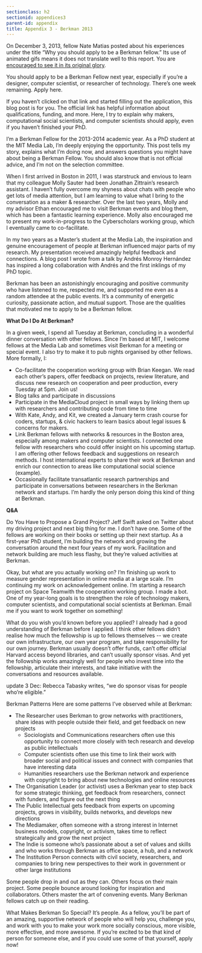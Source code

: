 ```yaml
---
sectionclass: h2
sectionid: appendices3
parent-id: appendix
title: Appendix 3 - Berkman 2013
---
```


On December 3, 2013, fellow Nate Matias posted about his experiences under the title “Why you should apply to be a Berkman fellow.” Its use of animated gifs means it does not translate well to this report. You are [encouraged to see it in its original glory](https://civic.mit.edu/blog/natematias/why-you-should-apply-to-be-a-berkman-fellow).

You should apply to be a Berkman Fellow next year, especially if you’re a designer, computer scientist, or researcher of technology. There’s one week remaining. Apply here.

If you haven’t clicked on that link and started filling out the application, this blog post is for you. The official link has helpful information about qualifications, funding, and more. Here, I try to explain why makers, computational social scientists, and computer scientists should apply, even if you haven’t finished your PhD.

I’m a Berkman Fellow for the 2013-2014 academic year. As a PhD student at the MIT Media Lab, I’m deeply enjoying the opportunity. This post tells my story, explains what I’m doing now, and answers questions you might have about being a Berkman Fellow. You should also know that is not official advice, and I’m not on the selection committee.

When I first arrived in Boston in 2011, I was starstruck and envious to learn that my colleague Molly Sauter had been Jonathan Zittrain’s research assistant. I haven’t fully overcome my shyness about chats with people who get lots of media attention, but I am learning to value what I bring to the conversation as a maker & researcher. Over the last two years, Molly and my advisor Ethan encouraged me to visit Berkman events and blog them, which has been a fantastic learning experience. Molly also encouraged me to present my work-in-progress to the Cyberscholars working group, which I eventually came to co-facilitate.

In my two years as a Master’s student at the Media Lab, the inspiration and genuine encouragement of people at Berkman influenced major parts of my research. My presentation received amazingly helpful feedback and connections. A blog post I wrote from a talk by Andrés Monroy Hernández has inspired a long collaboration with Andrés and the first inklings of my PhD topic.

Berkman has been an astonishingly encouraging and positive community who have listened to me, respected me, and supported me even as a random attendee at the public events. It’s a community of energetic curiosity, passionate action, and mutual support. Those are the qualities that motivated me to apply to be a Berkman fellow.

**What Do I Do At Berkman?**

In a given week, I spend all Tuesday at Berkman, concluding in a wonderful dinner conversation with other fellows. Since I’m based at MIT, I welcome fellows at the Media Lab and sometimes visit Berkman for a meeting or special event. I also try to make it to pub nights organised by other fellows. More formally, I:

- Co-facilitate the cooperation working group with Brian Keegan. We read each other’s papers, offer feedback on projects, review literature, and discuss new research on cooperation and peer production, every Tuesday at 5pm. Join us!
- Blog talks and participate in discussions
- Participate in the MediaCloud project in small ways by linking them up with researchers and contributing code from time to time
- With Kate, Andy, and Kit, we created a January term crash course for coders, startups, & civic hackers to learn basics about legal issues & concerns for makers.
- Link Berkman fellows with networks & resources in the Boston area, especially among makers and computer scientists. I connected one fellow with researchers who could offer insight on his upcoming startup. I am offering other fellows feedback and suggestions on research methods. I host international experts to share their work at Berkman and enrich our connection to areas like computational social science (example).
- Occasionally facilitate transatlantic research partnerships and participate in conversations between researchers in the Berkman network and startups. I’m hardly the only person doing this kind of thing at Berkman.

**Q&A**

Do You Have to Propose a Grand Project?
Jeff Swift asked on Twitter about my driving project and next big thing for me. I don’t have one. Some of the fellows are working on their books or setting up their next startup. As a first-year PhD student, I’m building the network and growing the conversation around the next four years of my work. Facilitation and network building are much less flashy, but they’re valued activities at Berkman.

Okay, but what are you actually working on? I’m finishing up work to measure gender representation in online media at a large scale. I’m continuing my work on acknowledgement online. I’m starting a research project on Space Teamwith the cooperation working group. I made a bot. One of my year-long goals is to strengthen the role of technology makers, computer scientists, and computational social scientists at Berkman. Email me if you want to work together on something!

What do you wish you’d known before you applied? I already had a good understanding of Berkman before I applied. I think other fellows didn’t realise how much the fellowship is up to fellows themselves -- we create our own infrastructure, our own year program, and take responsibility for our own journey. Berkman usually doesn’t offer funds, can’t offer official Harvard access beyond libraries, and can’t usually sponsor visas. And yet the followship works amazingly well for people who invest time into the fellowship, articulate their interests, and take initiative with the conversations and resources available.

update 3 Dec: Rebecca Tabasky writes, “we do sponsor visas for people who’re eligible.”

Berkman Patterns
Here are some patterns I’ve observed while at Berkman:

- The Researcher uses Berkman to grow networks with practitioners, share ideas with people outside their field, and get feedback on new projects
    - Sociologists and Communications researchers often use this opportunity to connect more closely with tech research and develop as public intellectuals
    - Computer scientists often use this time to link their work with broader social and political issues and connect with companies that have interesting data
    - Humanities researchers use the Berkman network and experience with copyright to bring about new technologies and online resources
- The Organisation Leader (or activist) uses a Berkman year to step back for some strategic thinking, get feedback from researchers, connect with funders, and figure out the next thing 
- The Public Intellectual gets feedback from experts on upcoming projects, grows in visibility, builds networks, and develops new directions
- The Mediamaker, often someone with a strong interest in Internet business models, copyright, or activism, takes time to reflect strategically and grow the next project
- The Indie is someone who’s passionate about a set of values and skills and who works through Berkman as office space, a hub, and a network
- The Institution Person connects with civil society, researchers, and companies to bring new perspectives to their work in government or other large institutions

Some people drop in and out as they can. Others focus on their main project. Some people bounce around looking for inspiration and collaborators. Others master the art of convening events. Many Berkman fellows catch up on their reading.

What Makes Berkman So Special?
It’s people. As a fellow, you’ll be part of an amazing, supportive network of people who will help you, challenge you, and work with you to make your work more socially conscious, more visible, more effective, and more awesome. If you’re excited to
be that kind of person for someone else, and if you could use some of that yourself, apply now!
